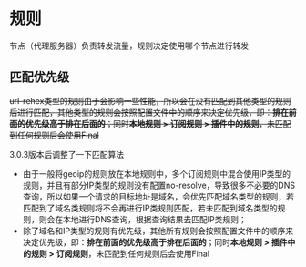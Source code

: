 # 规则

节点（代理服务器）负责转发流量，规则决定使用哪个节点进行转发

## 匹配优先级
~~url-rehex类型的规则由于会影响一些性能，所以会在没有匹配到其他类型的规则后进行匹配，其他类型的规则会按照配置文件中的顺序来决定优先级，即：**排在前面的优先级高于排在后面的**；同时**本地规则 > 订阅规则 > 插件中的规则**，未匹配到任何规则后会使用Final~~

3.0.3版本后调整了一下匹配算法

- 由于一般将geoip的规则放在本地规则中，多个订阅规则中混合使用IP类型的规则，并且有部分IP类型的规则没有配置no-resolve，导致很多不必要的DNS查询，所以如果一个请求的目标地址是域名，会优先匹配域名类型的规则，若匹配到了域名类规则将不会再进行IP类规则匹配，若未匹配到域名类型的规则，则会在本地进行DNS查询，根据查询结果去匹配IP类规则；
- 除了域名和IP类型的规则有优先级，其他所有规则会按照配置文件中的顺序来决定优先级，即：**排在前面的优先级高于排在后面的**；同时**本地规则 > 插件中的规则 > 订阅规则**，未匹配到任何规则后会使用Final
